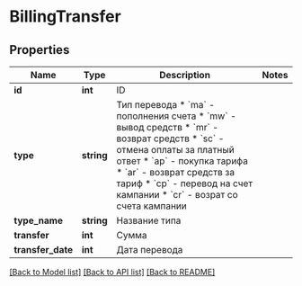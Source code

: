 # BillingTransfer

## Properties
Name | Type | Description | Notes
------------ | ------------- | ------------- | -------------
**id** | **int** | ID | 
**type** | **string** | Тип перевода  * &#x60;ma&#x60; - пополнения счета * &#x60;mw&#x60; - вывод средств * &#x60;mr&#x60; - возврат средств * &#x60;sc&#x60; - отмена оплаты за платный ответ * &#x60;ap&#x60; - покупка тарифа * &#x60;ar&#x60; - возврат средств за тариф * &#x60;cp&#x60; - перевод на счет кампании * &#x60;cr&#x60; - возрат со счета кампании | 
**type_name** | **string** | Название типа | 
**transfer** | **int** | Сумма | 
**transfer_date** | **int** | Дата перевода | 

[[Back to Model list]](../README.md#documentation-for-models) [[Back to API list]](../README.md#documentation-for-api-endpoints) [[Back to README]](../README.md)


